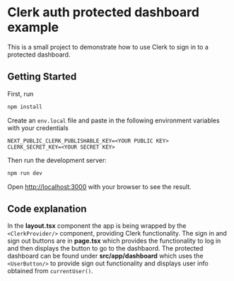 # Clerk auth protected dashboard example

This is a small project to demonstrate how to use Clerk to sign in to a protected dashboard.

## Getting Started

First, run

```bash
npm install
```

Create an `env.local` file and paste in the following environment variables with your credentials

```
NEXT_PUBLIC_CLERK_PUBLISHABLE_KEY=<YOUR PUBLIC KEY>
CLERK_SECRET_KEY=<YOUR SECRET KEY>
```

Then run the development server:

```bash
npm run dev
```

Open [http://localhost:3000](http://localhost:3000) with your browser to see the result.

## Code explanation

In the **layout.tsx** component the app is being wrapped by the `<ClerkProvider/>` component, providing Clerk functionality. The sign in and sign out buttons are in **page.tsx** which provides the functionality to log in and then displays the button to go to the dashbaord. The protected dashboard can be found under **src/app/dashboard** which uses the `<UserButton/>` to provide sign out functionality and displays user info obtained from `currentUser()`.
